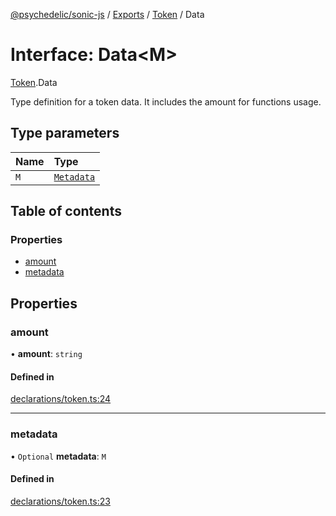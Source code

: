 [@psychedelic/sonic-js](../README.md) / [Exports](../modules.md) / [Token](../modules/Token.md) / Data

# Interface: Data<M\>

[Token](../modules/Token.md).Data

Type definition for a token data.
It includes the amount for functions usage.

## Type parameters

| Name | Type |
| :------ | :------ |
| `M` | [`Metadata`](../modules/Token.md#metadata) |

## Table of contents

### Properties

- [amount](Token.Data.md#amount)
- [metadata](Token.Data.md#metadata)

## Properties

### amount

• **amount**: `string`

#### Defined in

[declarations/token.ts:24](https://github.com/Psychedelic/sonic-js/blob/1430250/src/declarations/token.ts#L24)

___

### metadata

• `Optional` **metadata**: `M`

#### Defined in

[declarations/token.ts:23](https://github.com/Psychedelic/sonic-js/blob/1430250/src/declarations/token.ts#L23)
